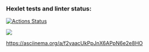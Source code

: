 ### Hexlet tests and linter status:
[![Actions Status](https://github.com/Kuban-Ur/python-project-49/workflows/hexlet-check/badge.svg)](https://github.com/Kuban-Ur/python-project-49/actions)

<a href="https://codeclimate.com/github/Kuban-Ur/python-project-49/maintainability"><img src="https://api.codeclimate.com/v1/badges/ad3406cabd30afd41ba8/maintainability" /></a>

https://asciinema.org/a/f2yaacUkPpJnX6APpN6e2e8HO
